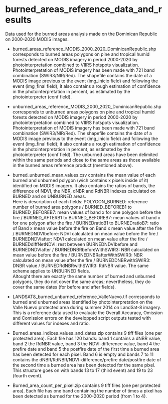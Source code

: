 # burned_areas_reference_data_and_results
Data used for the burned areas analysis made on the Dominican Republic on 2000-2020 MODIS images.

- burned_areas_reference_MODIS_2000_2020_DominicanRepublic.shp corresponds to burned areas polygons on pine and tropical humid forests detected on MODIS imagery in period 2000-2020 by photointerpretation combined to VIIRS hotspots visualization. Photointerpretation of MODIS imagery has been made with 721 band combination (SWIR3/NIR/Red). The shapefile contains the date of a MODIS image previous to the event (img_inicio field) and following the event (img_final field); it also contains a rough estimation of confidence in the photointerpretation in percent, as estimated by the photointerpreter (conf field).

- unburned_areas_reference_MODIS_2000_2020_DominicanRepublic.shp corresponds to unburned areas polygons on pine and tropical humid forests detected on MODIS imagery in period 2000-2020 by photointerpretation combined to VIIRS hotspots visualization. Photointerpretation of MODIS imagery has been made with 721 band combination (SWIR3/NIR/Red). The shapefile contains the date of a MODIS image previous to the event (img_inicio field) and following the event (img_final field); it also contains a rough estimation of confidence in the photointerpretation in percent, as estimated by the photointerpreter (conf field). The unburned areas have been delimited within the same periods and close to the same areas as those available in the burned areas reference product (mentioned above).

- burned_unburned_mean_values.csv contains the mean value of each burned and unburned polygon (wich contains x pixels inside of it) identified on MODIS imagery. It also contains the ratios of bands, the difference of NDVI, the NBR, dNBR and RdNBR indexes calculated on BURNED and on UNBURNED areas.  
Here is description of each fields: POLYGON_BURNED: reference number of burned area polygons / BURNED_BEFOREB1 to BURNED_BEFOREB7: mean values of band x for one polygon before the fire / BURNED_AFTERB1 to BURNED_BEFOREB7: mean values of band x for one polygon after the fire / BURNEDratioB1 to BURNEDratioB7: ratio of Band x mean value before the fire on Band x mean value after the fire / BURNEDNDVIbefore: NDVI calculated on mean value before the fire / BURNEDNDVIafter: NDVI calculated on mean value after the fire / BURNEDdiffNetNDVI: rest between BURNEDNDVIbefore and BURNEDNDVIafter / BURNEDNBRbeforeWithSWIR3: NBR calculated on mean value before the fire / BURNEDNBRafterWithSWIR3: NBR calculated on mean value after the fire / BURNEDDNBRwithSWIR3: DNBR value / BURNEDRdNBRwithSWIR3: RdNBR value. The same scheme applies to UNBURNED fields.  
Altought there are exactly the same number of burned and unburned polygons, they do not cover the same areas; nevertheless, they do cover the same dates (for before and after fields).

- LANDSAT8_burned_unburned_reference_ValleNuevo.tif corresponds to burned and unburned areas identified by photointerpretation on the Valle Nuevo protected area during summer 2014 on LandSat-8 imagery. This is a reference data used to evaluate the Overall Accuracy, Omission and Comission errors on the developped script outputs tested with different values for indexes and ratio.

- Burned_areas_indices_values_and_dates.zip contains 9 tiff files (one per protected area). Each file has 120 bands: band 1 contains a dNBR value, band 2 the RdNBR value, band 3 the NDVI-difference value, band 4 the prefire date and band 5 the postfire date of the first time a burned area has been detected for each pixel. Band 6 is empty and bands 7 to 11 contains the dNBR/RdNBR/NDVI-difference/prefire date/postfire date of the second time a burned area has been detected for the same pixel. This structure goes on with bands 13 to 17 (third event) and 19 to 23 (fourth event).

- Burned_area_count_per_pixel.zip contains 9 tiff files (one per protected area). Each file has one band containing the number of times a pixel has been detected as burned for the 2000-2020 period (from 1 to 4).


